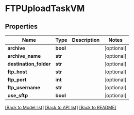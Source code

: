 # FTPUploadTaskVM


## Properties
Name | Type | Description | Notes
------------ | ------------- | ------------- | -------------
**archive** | **bool** |  | [optional] 
**archive_name** | **str** |  | [optional] 
**destination_folder** | **str** |  | [optional] 
**ftp_host** | **str** |  | [optional] 
**ftp_port** | **int** |  | [optional] 
**ftp_username** | **str** |  | [optional] 
**use_sftp** | **bool** |  | [optional] 

[[Back to Model list]](../README.md#documentation-for-models) [[Back to API list]](../README.md#documentation-for-api-endpoints) [[Back to README]](../README.md)


